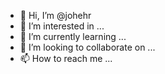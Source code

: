 - 👋 Hi, I’m @johehr
- 👀 I’m interested in ...
- 🌱 I’m currently learning ...
- 💞️ I’m looking to collaborate on ...
- 📫 How to reach me ...

<!---
johehr/johehr is a ✨ special ✨ repository because its `README.md` (this file) appears on your GitHub profile.
You can click the Preview link to take a look at your changes.
--->
